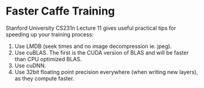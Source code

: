 # Faster Caffe Training

Stanford University CS231n Lecture 11 gives useful practical tips for speeding up your training process:
1. Use LMDB (seek times and no image decompression ie. jpeg).
1. Use cuBLAS. The first is the CUDA version of BLAS and will be faster than CPU optimized BLAS.
1. Use cuDNN.
1. Use 32bit floating point precision everywhere (when writing new layers), as they compute faster.